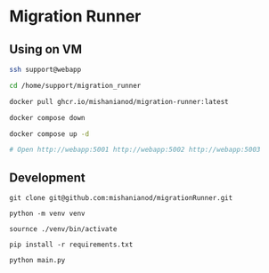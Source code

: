 # Migration Runner

## Using on VM

```bash
ssh support@webapp

cd /home/support/migration_runner

docker pull ghcr.io/mishanianod/migration-runner:latest

docker compose down

docker compose up -d

# Open http://webapp:5001 http://webapp:5002 http://webapp:5003

```
## Development

```
git clone git@github.com:mishanianod/migrationRunner.git

python -m venv venv

sournce ./venv/bin/activate

pip install -r requirements.txt

python main.py

```

